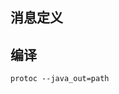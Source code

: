 ## 消息定义



## 编译

```
protoc --java_out=path 
```





































































